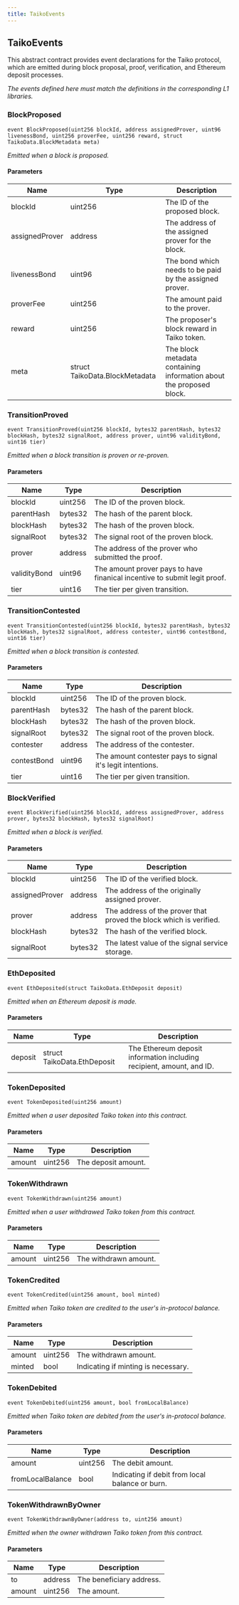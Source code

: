 ```yaml
---
title: TaikoEvents
---
```


## TaikoEvents

This abstract contract provides event declarations for the Taiko
protocol, which are emitted during block proposal, proof, verification, and
Ethereum deposit processes.

_The events defined here must match the definitions in the corresponding
L1 libraries._

### BlockProposed

```solidity
event BlockProposed(uint256 blockId, address assignedProver, uint96 livenessBond, uint256 proverFee, uint256 reward, struct TaikoData.BlockMetadata meta)
```

_Emitted when a block is proposed._

#### Parameters

| Name           | Type                           | Description                                                         |
| -------------- | ------------------------------ | ------------------------------------------------------------------- |
| blockId        | uint256                        | The ID of the proposed block.                                       |
| assignedProver | address                        | The address of the assigned prover for the block.                   |
| livenessBond   | uint96                         | The bond which needs to be paid by the assigned prover.             |
| proverFee      | uint256                        | The amount paid to the prover.                                      |
| reward         | uint256                        | The proposer's block reward in Taiko token.                         |
| meta           | struct TaikoData.BlockMetadata | The block metadata containing information about the proposed block. |

### TransitionProved

```solidity
event TransitionProved(uint256 blockId, bytes32 parentHash, bytes32 blockHash, bytes32 signalRoot, address prover, uint96 validityBond, uint16 tier)
```

_Emitted when a block transition is proven or re-proven._

#### Parameters

| Name         | Type    | Description                                                               |
| ------------ | ------- | ------------------------------------------------------------------------- |
| blockId      | uint256 | The ID of the proven block.                                               |
| parentHash   | bytes32 | The hash of the parent block.                                             |
| blockHash    | bytes32 | The hash of the proven block.                                             |
| signalRoot   | bytes32 | The signal root of the proven block.                                      |
| prover       | address | The address of the prover who submitted the proof.                        |
| validityBond | uint96  | The amount prover pays to have finanical incentive to submit legit proof. |
| tier         | uint16  | The tier per given transition.                                            |

### TransitionContested

```solidity
event TransitionContested(uint256 blockId, bytes32 parentHash, bytes32 blockHash, bytes32 signalRoot, address contester, uint96 contestBond, uint16 tier)
```

_Emitted when a block transition is contested._

#### Parameters

| Name        | Type    | Description                                                |
| ----------- | ------- | ---------------------------------------------------------- |
| blockId     | uint256 | The ID of the proven block.                                |
| parentHash  | bytes32 | The hash of the parent block.                              |
| blockHash   | bytes32 | The hash of the proven block.                              |
| signalRoot  | bytes32 | The signal root of the proven block.                       |
| contester   | address | The address of the contester.                              |
| contestBond | uint96  | The amount contester pays to signal it's legit intentions. |
| tier        | uint16  | The tier per given transition.                             |

### BlockVerified

```solidity
event BlockVerified(uint256 blockId, address assignedProver, address prover, bytes32 blockHash, bytes32 signalRoot)
```

_Emitted when a block is verified._

#### Parameters

| Name           | Type    | Description                                                        |
| -------------- | ------- | ------------------------------------------------------------------ |
| blockId        | uint256 | The ID of the verified block.                                      |
| assignedProver | address | The address of the originally assigned prover.                     |
| prover         | address | The address of the prover that proved the block which is verified. |
| blockHash      | bytes32 | The hash of the verified block.                                    |
| signalRoot     | bytes32 | The latest value of the signal service storage.                    |

### EthDeposited

```solidity
event EthDeposited(struct TaikoData.EthDeposit deposit)
```

_Emitted when an Ethereum deposit is made._

#### Parameters

| Name    | Type                        | Description                                                           |
| ------- | --------------------------- | --------------------------------------------------------------------- |
| deposit | struct TaikoData.EthDeposit | The Ethereum deposit information including recipient, amount, and ID. |

### TokenDeposited

```solidity
event TokenDeposited(uint256 amount)
```

_Emitted when a user deposited Taiko token into this contract._

#### Parameters

| Name   | Type    | Description         |
| ------ | ------- | ------------------- |
| amount | uint256 | The deposit amount. |

### TokenWithdrawn

```solidity
event TokenWithdrawn(uint256 amount)
```

_Emitted when a user withdrawed Taiko token from this contract._

#### Parameters

| Name   | Type    | Description           |
| ------ | ------- | --------------------- |
| amount | uint256 | The withdrawn amount. |

### TokenCredited

```solidity
event TokenCredited(uint256 amount, bool minted)
```

_Emitted when Taiko token are credited to the user's in-protocol balance._

#### Parameters

| Name   | Type    | Description                         |
| ------ | ------- | ----------------------------------- |
| amount | uint256 | The withdrawn amount.               |
| minted | bool    | Indicating if minting is necessary. |

### TokenDebited

```solidity
event TokenDebited(uint256 amount, bool fromLocalBalance)
```

_Emitted when Taiko token are debited from the user's in-protocol balance._

#### Parameters

| Name             | Type    | Description                                     |
| ---------------- | ------- | ----------------------------------------------- |
| amount           | uint256 | The debit amount.                               |
| fromLocalBalance | bool    | Indicating if debit from local balance or burn. |

### TokenWithdrawnByOwner

```solidity
event TokenWithdrawnByOwner(address to, uint256 amount)
```

_Emitted when the owner withdrawn Taiko token from this contract._

#### Parameters

| Name   | Type    | Description              |
| ------ | ------- | ------------------------ |
| to     | address | The beneficiary address. |
| amount | uint256 | The amount.              |
